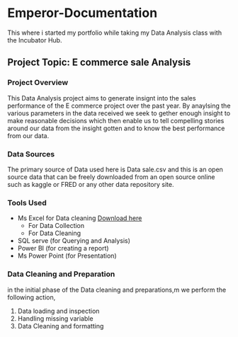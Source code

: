 # Emperor-Documentation

This where i started my portfolio while taking my Data Analysis class with the Incubator Hub.

## Project Topic: E commerce sale Analysis

### Project Overview
This Data Analysis project aims to generate insignt into the sales performance of the E commerce project over the past year. 
By anaylsing the various parameters in the data received we seek to gether enough insight to make reasonable decisions which
then enable us to tell compelling stories around our data from the insight gotten and to know the best performance from our data.

### Data Sources
The primary source of Data used here is Data sale.csv and this is an open source data that can be freely downloaded from an open source online such as kaggle or FRED or any other data repository site.

### Tools Used 
- Ms Excel for Data cleaning [Download here](https://www.microsoft.com)
  - For Data Collection
  - For Data Cleaning 
- SQL  serve (for Querying and Analysis)
- Power BI (for creating a report)
- Ms Power Point (for Presentation)

### Data Cleaning and Preparation
in the initial phase of the Data cleaning and preparations,m we perform the following action, 
1. Data loading and inspection 
2. Handling missing variable 
3. Data Cleaning and formatting





